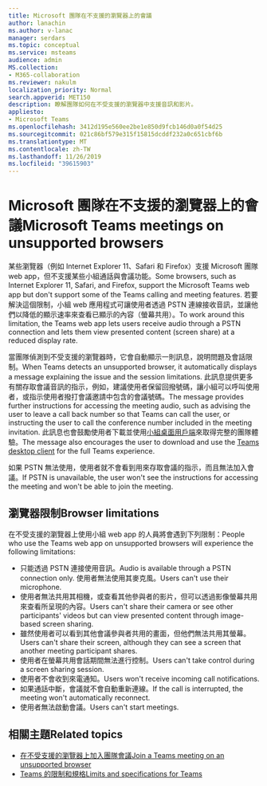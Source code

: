 ```yaml
---
title: Microsoft 團隊在不支援的瀏覽器上的會議
author: lanachin
ms.author: v-lanac
manager: serdars
ms.topic: conceptual
ms.service: msteams
audience: admin
MS.collection:
- M365-collaboration
ms.reviewer: nakulm
localization_priority: Normal
search.appverid: MET150
description: 瞭解團隊如何在不受支援的瀏覽器中支援音訊和影片。
appliesto:
- Microsoft Teams
ms.openlocfilehash: 3412d195e560ee2be1e850d9fcb146d0a0f54d25
ms.sourcegitcommit: 021c86bf579e315f15815dcddf232a0c651cbf6b
ms.translationtype: MT
ms.contentlocale: zh-TW
ms.lasthandoff: 11/26/2019
ms.locfileid: "39615903"
---
```

# <a name="microsoft-teams-meetings-on-unsupported-browsers"></a><span data-ttu-id="b7747-103">Microsoft 團隊在不支援的瀏覽器上的會議</span><span class="sxs-lookup"><span data-stu-id="b7747-103">Microsoft Teams meetings on unsupported browsers</span></span>

<span data-ttu-id="b7747-104">某些瀏覽器（例如 Internet Explorer 11、Safari 和 Firefox）支援 Microsoft 團隊 web app，但不支援某些小組通話與會議功能。</span><span class="sxs-lookup"><span data-stu-id="b7747-104">Some browsers, such as Internet Explorer 11, Safari, and Firefox, support the Microsoft Teams web app but don't support some of the Teams calling and meeting features.</span></span> <span data-ttu-id="b7747-105">若要解決這個限制，小組 web 應用程式可讓使用者透過 PSTN 連線接收音訊，並讓他們以降低的顯示速率來查看已顯示的內容（螢幕共用）。</span><span class="sxs-lookup"><span data-stu-id="b7747-105">To work around this limitation, the Teams web app lets users receive audio through a PSTN connection and lets them view presented content (screen share) at a reduced display rate.</span></span>

<span data-ttu-id="b7747-106">當團隊偵測到不受支援的瀏覽器時，它會自動顯示一則訊息，說明問題及會話限制。</span><span class="sxs-lookup"><span data-stu-id="b7747-106">When Teams detects an unsupported browser, it automatically displays a message explaining the issue and the session limitations.</span></span> <span data-ttu-id="b7747-107">此訊息提供更多有關存取會議音訊的指示，例如，建議使用者保留回撥號碼，讓小組可以呼叫使用者，或指示使用者撥打會議邀請中包含的會議號碼。</span><span class="sxs-lookup"><span data-stu-id="b7747-107">The message provides further instructions for accessing the meeting audio, such as advising the user to leave a call back number so that Teams can call the user, or instructing the user to call the conference number included in the meeting invitation.</span></span> <span data-ttu-id="b7747-108">此訊息也會鼓勵使用者下載並使用[小組桌面用戶端](https://teams.microsoft.com/downloads)來取得完整的團隊體驗。</span><span class="sxs-lookup"><span data-stu-id="b7747-108">The message also encourages the user to download and use the [Teams desktop client](https://teams.microsoft.com/downloads) for the full Teams experience.</span></span>

<span data-ttu-id="b7747-109">如果 PSTN 無法使用，使用者就不會看到用來存取會議的指示，而且無法加入會議。</span><span class="sxs-lookup"><span data-stu-id="b7747-109">If PSTN is unavailable, the user won't see the instructions for accessing the meeting and won't be able to join the meeting.</span></span>

## <a name="browser-limitations"></a><span data-ttu-id="b7747-110">瀏覽器限制</span><span class="sxs-lookup"><span data-stu-id="b7747-110">Browser limitations</span></span>

<span data-ttu-id="b7747-111">在不受支援的瀏覽器上使用小組 web app 的人員將會遇到下列限制：</span><span class="sxs-lookup"><span data-stu-id="b7747-111">People who use the Teams web app on unsupported browsers will experience the following limitations:</span></span>

- <span data-ttu-id="b7747-112">只能透過 PSTN 連接使用音訊。</span><span class="sxs-lookup"><span data-stu-id="b7747-112">Audio is available through a PSTN connection only.</span></span> <span data-ttu-id="b7747-113">使用者無法使用其麥克風。</span><span class="sxs-lookup"><span data-stu-id="b7747-113">Users can't use their microphone.</span></span>
- <span data-ttu-id="b7747-114">使用者無法共用其相機，或查看其他參與者的影片，但可以透過影像螢幕共用來查看所呈現的內容。</span><span class="sxs-lookup"><span data-stu-id="b7747-114">Users can't share their camera or see other participants' videos but can view presented content through image-based screen sharing.</span></span>
- <span data-ttu-id="b7747-115">雖然使用者可以看到其他會議參與者共用的畫面，但他們無法共用其螢幕。</span><span class="sxs-lookup"><span data-stu-id="b7747-115">Users can't share their screen, although they can see a screen that another meeting participant shares.</span></span>
- <span data-ttu-id="b7747-116">使用者在螢幕共用會話期間無法進行控制。</span><span class="sxs-lookup"><span data-stu-id="b7747-116">Users can't take control during a screen sharing session.</span></span>
- <span data-ttu-id="b7747-117">使用者不會收到來電通知。</span><span class="sxs-lookup"><span data-stu-id="b7747-117">Users won't receive incoming call notifications.</span></span>
- <span data-ttu-id="b7747-118">如果通話中斷，會議就不會自動重新連線。</span><span class="sxs-lookup"><span data-stu-id="b7747-118">If the call is interrupted, the meeting won't automatically reconnect.</span></span>
- <span data-ttu-id="b7747-119">使用者無法啟動會議。</span><span class="sxs-lookup"><span data-stu-id="b7747-119">Users can't start meetings.</span></span>

## <a name="related-topics"></a><span data-ttu-id="b7747-120">相關主題</span><span class="sxs-lookup"><span data-stu-id="b7747-120">Related topics</span></span>

- [<span data-ttu-id="b7747-121">在不受支援的瀏覽器上加入團隊會議</span><span class="sxs-lookup"><span data-stu-id="b7747-121">Join a Teams meeting on an unsupported browser</span></span>](https://support.office.com/article/daafdd3c-ac7a-4855-871b-9113bad15907)
- [<span data-ttu-id="b7747-122">Teams 的限制和規格</span><span class="sxs-lookup"><span data-stu-id="b7747-122">Limits and specifications for Teams</span></span>](/microsoftteams/limits-specifications-teams#browsers)